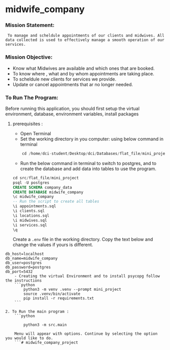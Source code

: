 # midwife_company # 

### Mission Statement:
     To manage and scheldule appointments of our clients and midwives. All data collected is used to effectively manage a smooth operation of our services.

### Mission Objective:
- Know what Midwives are available and which ones that are booked.
- To know where , what and by whom appointments are taking place.
- To scheldule new clients for services we provide.
- Update or cancel appointments that ar no longer needed.

### To Run The Program: 
Before running this application, you should first setup the virtual environment, database, environment variables, install packages
1. prerequisites :  
    - Open Terminal
    - Set the working directory in you computer: using below command in terminal
    ```python
        cd /home/dci-student/Desktop/dci/Databases/flat_file/mini_project
    ```

    - Run the below command in terminal to switch to postgres, and to create the database and add data into tables to use the program. 

    ```sql
    cd src/flat_file/mini_project
    psql -U postgres
    CREATE SCHEMA company_data
    CREATE DATABASE midwife_company
    \c midwife_company
    -- Run the script to create all tables
    \i appointments.sql
    \i clients.sql
    \i locations.sql
    \i midwives.sql
    \i services.sql
    \q
    ```  
    Create a `.env` file in the working directory. Copy the text below and change the values if yours is different.

```
db_host=localhost
db_name=midwife_company
db_user=postgres
db_password=postgres
db_port=5432
    - Creating the virtual Environment and to install psycopg follow the instructions 
    ```python
        python3 -m venv .venv --prompt mini_project
        source .venv/bin/activate
        pip install -r requirements.txt
    ```     

2. To Run the main program : 
    ```python 
        
        python3 -m src.main
    
    Menu will appear with options. Continue by selecting the option you would like to do.
    ```# midwife_company_project
